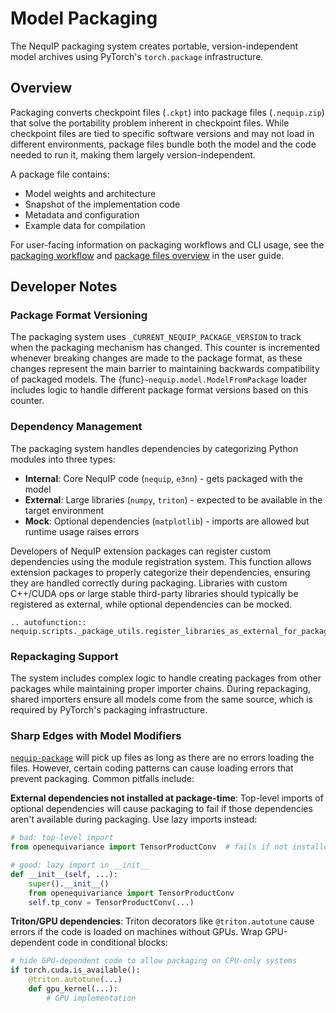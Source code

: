 # Model Packaging

The NequIP packaging system creates portable, version-independent model archives using PyTorch's `torch.package` infrastructure.

## Overview

Packaging converts checkpoint files (`.ckpt`) into package files (`.nequip.zip`) that solve the portability problem inherent in checkpoint files. While checkpoint files are tied to specific software versions and may not load in different environments, package files bundle both the model and the code needed to run it, making them largely version-independent.

A package file contains:

- Model weights and architecture
- Snapshot of the implementation code  
- Metadata and configuration
- Example data for compilation

For user-facing information on packaging workflows and CLI usage, see the [packaging workflow](../../../guide/getting-started/workflow.md#packaging) and [package files overview](../../../guide/getting-started/files.md#package-files) in the user guide.

## Developer Notes

### Package Format Versioning

The packaging system uses `_CURRENT_NEQUIP_PACKAGE_VERSION` to track when the packaging mechanism has changed. This counter is incremented whenever breaking changes are made to the package format, as these changes represent the main barrier to maintaining backwards compatibility of packaged models. The {func}`~nequip.model.ModelFromPackage` loader includes logic to handle different package format versions based on this counter.

### Dependency Management

The packaging system handles dependencies by categorizing Python modules into three types:

- **Internal**: Core NequIP code (`nequip`, `e3nn`) - gets packaged with the model
- **External**: Large libraries (`numpy`, `triton`) - expected to be available in the target environment
- **Mock**: Optional dependencies (`matplotlib`) - imports are allowed but runtime usage raises errors

Developers of NequIP extension packages can register custom dependencies using the module registration system. This function allows extension packages to properly categorize their dependencies, ensuring they are handled correctly during packaging. Libraries with custom C++/CUDA ops or large stable third-party libraries should typically be registered as external, while optional dependencies can be mocked.

```{eval-rst}
.. autofunction:: nequip.scripts._package_utils.register_libraries_as_external_for_packaging
```

### Repackaging Support

The system includes complex logic to handle creating packages from other packages while maintaining proper importer chains. During repackaging, shared importers ensure all models come from the same source, which is required by PyTorch's packaging infrastructure.

### Sharp Edges with Model Modifiers

[`nequip-package`](../../../guide/getting-started/workflow.md#packaging) will pick up files as long as there are no errors loading the files. However, certain coding patterns can cause loading errors that prevent packaging. Common pitfalls include:

**External dependencies not installed at package-time**: Top-level imports of optional dependencies will cause packaging to fail if those dependencies aren't available during packaging. Use lazy imports instead:

```python
# bad: top-level import
from openequivariance import TensorProductConv  # fails if not installed

# good: lazy import in __init__
def __init__(self, ...):
    super().__init__()
    from openequivariance import TensorProductConv
    self.tp_conv = TensorProductConv(...)
```

**Triton/GPU dependencies**: Triton decorators like `@triton.autotune` cause errors if the code is loaded on machines without GPUs. Wrap GPU-dependent code in conditional blocks:

```python
# hide GPU-dependent code to allow packaging on CPU-only systems
if torch.cuda.is_available():
    @triton.autotune(...)
    def gpu_kernel(...):
        # GPU implementation
```
